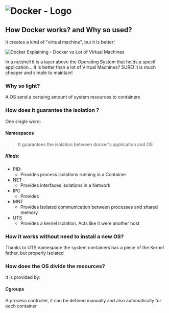# ![Docker - Logo](https://www.docker.com/sites/default/files/d8/2019-07/horizontal-logo-monochromatic-white.png)


## How Docker works? and Why so used?

It creates a kind of "virtual machine", but it is better!

![Docker Explaining - Docker vs Lot of Virtual Machines](https://www.docker.com/sites/default/files/d8/2018-11/docker-containerized-and-vm-transparent-bg.png)

In a nutshell it is a layer above the Operating System that holds a specif application...
It is better than a lot of Virtual Machines? SURE! it is much cheaper and simple to maintain!

### Why so light?

A OS send a certaing amount of system resources to containers


### How does it guarantee the isolation ?

One single word:

#### Namespaces

>It guarantees the isolation between docker's application and OS

##### Kinds:

- PID:
    - Provides process isolations running in  a Container
- NET
    - Provides interfaces isolations in a Network
- IPC
    - Provides 
- MNT
    - Provides isolated communication between processes and shared memory
- UTS
    - Provides a kernel isolation. Acts like it were another host


### How it works without need to install a new OS?
Thanks to UTS namespace the system containers has a piece of the Kernel father, but properly isolated


### How does the OS divide the resources?
It is provided by:

#### Cgroups
A process controller, it can be defined manually and also automatically for each container
